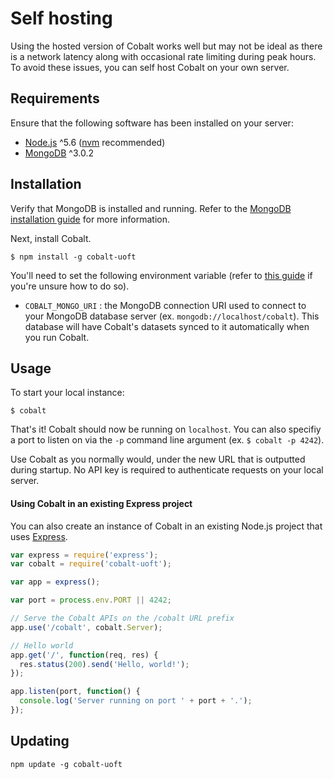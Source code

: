 # Self hosting

Using the hosted version of Cobalt works well but may not be ideal as there is a network latency along with occasional rate limiting during peak hours. To avoid these issues, you can self host Cobalt on your own server.

## Requirements

Ensure that the following software has been installed on your server:

* [Node.js](https://nodejs.org/) ^5.6 ([nvm](https://github.com/creationix/nvm) recommended)
* [MongoDB](https://www.mongodb.org/) ^3.0.2

## Installation

Verify that MongoDB is installed and running. Refer to the [MongoDB installation guide](https://docs.mongodb.org/manual/installation/) for more information.

Next, install Cobalt.
```
$ npm install -g cobalt-uoft
```

You'll need to set the following environment variable (refer to [this guide](http://www.schrodinger.com/kb/1842) if you're unsure how to do so).

* `COBALT_MONGO_URI` : the MongoDB connection URI used to connect to your MongoDB database server (ex. `mongodb://localhost/cobalt`). This database will have Cobalt's datasets synced to it automatically when you run Cobalt.

## Usage 

To start your local instance:

```
$ cobalt
```

That's it! Cobalt should now be running on `localhost`. You can also specifiy a port to listen on via the `-p` command line argument (ex. `$ cobalt -p 4242`).

Use Cobalt as you normally would, under the new URL that is outputted during startup. No API key is required to authenticate requests on your local server.

#### Using Cobalt in an existing Express project

You can also create an instance of Cobalt in an existing Node.js project that uses [Express](http://expressjs.com/).

```js
var express = require('express');
var cobalt = require('cobalt-uoft');

var app = express();

var port = process.env.PORT || 4242;

// Serve the Cobalt APIs on the /cobalt URL prefix
app.use('/cobalt', cobalt.Server);

// Hello world
app.get('/', function(req, res) {
  res.status(200).send('Hello, world!');
});

app.listen(port, function() {
  console.log('Server running on port ' + port + '.');
});
```

## Updating

```
npm update -g cobalt-uoft
```
